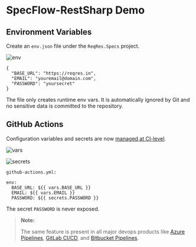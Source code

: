 # SpecFlow-RestSharp Demo

## Environment Variables

Create an `env.json` file under the `ReqRes.Specs` project.

![env](https://user-images.githubusercontent.com/28589393/221482116-7cbce0fe-6244-4660-952e-c6e7e7fe07c9.png)

```
{
  "BASE_URL": "https://reqres.in",
  "EMAIL": "youremail@domain.com",
  "PASSWORD": "yoursecret"
}
```

The file only creates runtime env vars. It is automatically ignored by Git and no sensitive data is committed to the repository.

## GitHub Actions

Configuration variables and secrets are now [managed at CI-level](https://docs.github.com/en/actions/learn-github-actions/variables#creating-configuration-variables-for-a-repository).

![vars](https://user-images.githubusercontent.com/28589393/221486106-b90455c5-3e61-49d0-aea4-dc9cab6c61e9.png)

![secrets](https://user-images.githubusercontent.com/28589393/221486103-8d66856f-c2eb-42e0-bc92-274a3f1b6b27.png)

`github-actions.yml:`

```
env:
  BASE_URL: ${{ vars.BASE_URL }}
  EMAIL: ${{ vars.EMAIL }}
  PASSWORD: ${{ secrets.PASSWORD }}
```
The secret `PASSWORD` is never exposed.

> **Note:**
> 
> The same feature is present in all major devops products like [Azure Pipelines](https://learn.microsoft.com/en-us/azure/devops/pipelines/process/set-secret-variables?view=azure-devops), [GitLab CI/CD](https://docs.gitlab.com/ee/ci/variables/), and [Bitbucket Pipelines](https://support.atlassian.com/bitbucket-cloud/docs/variables-and-secrets/).
